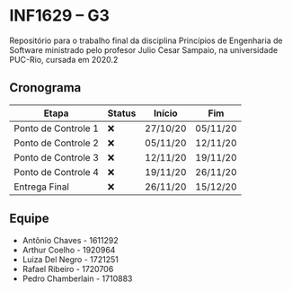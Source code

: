 # INF1629 – G3
Repositório para o trabalho final da disciplina Princípios de Engenharia de Software ministrado pelo profesor Julio Cesar Sampaio, na universidade PUC-Rio,  cursada em 2020.2

## Cronograma
Etapa               | Status | Início   | Fim
------------------- | ------ | -------- | ----
Ponto de Controle 1 | :x:    | 27/10/20 | 05/11/20
Ponto de Controle 2 | :x:    | 05/11/20 | 12/11/20
Ponto de Controle 3 | :x:    | 12/11/20 | 19/11/20
Ponto de Controle 4 | :x:    | 19/11/20 | 26/11/20
Entrega Final       | :x:    | 26/11/20 | 15/12/20

## Equipe
* Antônio Chaves - 1611292
* Arthur Coelho - 1920964
* Luiza Del Negro - 1721251
* Rafael Ribeiro - 1720706
* Pedro Chamberlain - 1710883
